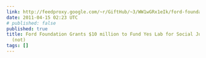 ```yaml
---
link: http://feedproxy.google.com/~r/GiftHub/~3/WW1wGRx1eIk/ford-foundation-grants-10-million-to-fund-yes-lab-for-social-justice-and-peace-not.html
date: 2011-04-15 02:23 UTC
# published: false
published: true
title: Ford Foundation Grants $10 million to Fund Yes Lab for Social Justice and Peace
  (not)
tags: []
---
```



